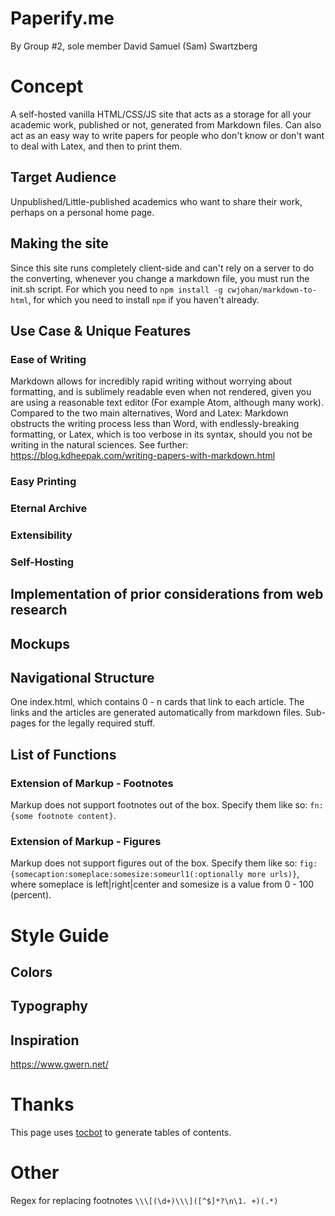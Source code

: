 # Paperify.me

By Group \#2, sole member David Samuel (Sam) Swartzberg

# Concept

A self-hosted vanilla HTML/CSS/JS site that acts as a storage for all your academic work, published or not, generated from Markdown files. Can also act as an easy way to write papers for people who don't know or don't want to deal with Latex, and then to print them.

## Target Audience

Unpublished/Little-published academics who want to share their work, perhaps on a personal home page.

## Making the site

Since this site runs completely client-side and can't rely on a server to do the converting, whenever you change a markdown file, you must run the init.sh script.
For which you need to `npm install -g cwjohan/markdown-to-html`, for which you need to install `npm` if you haven't already.

## Use Case & Unique Features

### Ease of Writing

Markdown allows for incredibly rapid writing without worrying about formatting, and is sublimely readable even when not rendered, given you are using a reasonable text editor (For example Atom, although many work).
Compared to the two main alternatives, Word and Latex:
Markdown obstructs the writing process less than Word, with endlessly-breaking formatting, or Latex, which is too verbose in its syntax, should you not be writing in the natural sciences.
See further: https://blog.kdheepak.com/writing-papers-with-markdown.html

### Easy Printing

### Eternal Archive

### Extensibility

### Self-Hosting

 ## Implementation of prior considerations from web research

 ## Mockups

 ## Navigational Structure

 One index.html, which contains 0 - n cards that link to each article.
 The links and the articles are generated automatically from markdown files.
 Sub-pages for the legally required stuff.

 ## List of Functions

 ### Extension of Markup - Footnotes

 Markup does not support footnotes out of the box. Specify them like so: `fn:{some footnote content}`.

 ### Extension of Markup - Figures

 Markup does not support figures out of the box. Specify them like so: `fig:{somecaption:someplace:somesize:someurl1(:optionally more urls)}`, where someplace is left|right|center and somesize is a value from 0 - 100 (percent).

 # Style Guide

 ## Colors

 ## Typography

 ## Inspiration

 https://www.gwern.net/

 # Thanks

 This page uses [tocbot](https://tscanlin.github.io/tocbot/) to generate tables of contents.

 # Other

 Regex for replacing footnotes `\\\[(\d+)\\\]([^$]*?\n\1. +)(.*)`
